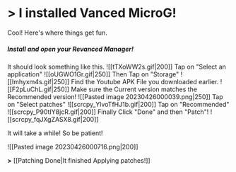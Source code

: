 # > I installed Vanced MicroG!

Cool! Here's where things get fun.

##### Install and open your Revanced Manager!
It should look something like this.
![[tTXoWW2s.gif|200]]
Tap on "Select an application"
![[oUGWO1Gr.gif|250]]
Then Tap on "Storage"
![[Imhyxm4s.gif|250]]
Find the Youtube APK File you downloaded earlier.
![[F2pLuChL.gif|250]]
Make sure the Current version matches the Recommended version!
![[Pasted image 20230426000039.png|250]]
Tap on "Select patches"
![[scrcpy_YlvoTfHJ1b.gif|200]]
Tap on "Recommended"
![[scrcpy_P90tIY8jcR.gif|200]]
Finally Click "Done" and then "Patch"!
![[scrcpy_fqJXgZASX8.gif|200]]

It will take a while! So be patient!

![[Pasted image 20230426000716.png|200]]

**>** [[Patching Done|It finished Applying patches!]]